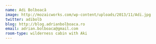 ```yaml
---
name: Adi Bolboacă
image: http://mozaicworks.com/wp-content/uploads/2013/11/Adi.jpg
twitter: adibolb
blog: http://blog.adrianbolboaca.ro
email: adrian.bolboaca@gmail.com
room-type: wilderness cabin with Aki
---
```


